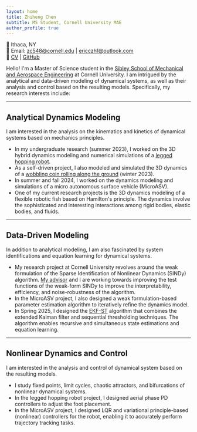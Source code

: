 ```yaml
---
layout: home
title: Zhiheng Chen
subtitle: MS Student, Cornell University MAE
author_profile: true
---
```


📍 Ithaca, NY  
📧 Email: zc548@cornell.edu | ericczh1@outlook.com  
🔗 [CV](.\assets\CV.pdf) | [GitHub](https://github.com/Zhiheng-Chen?tab=repositories)

Hello! I'm a Master of Science student in the [Sibley School of Mechanical and Aerospace Engineering]() at Cornell University. I am intrigued by the analytical and data-driven modeling of dynamical systems, as well as their analysis and control based on the resulting models. Specifically, my research interests include:

---

## Analytical Dynamics Modeling
I am interested in the analysis on the kinematics and kinetics of dynamical systems based on mechanics principles.
- In my undergraduate research (summer 2023), I worked on the 3D hybrid dynamics modeling and numerical simulations of a [legged hopping robot](https://ieeexplore.ieee.org/abstract/document/10611545). 
- As a self-driven project, I also modeled and simulated the 3D dynamics of a [wobbling coin rolling along the ground](https://github.com/Zhiheng-Chen/3D-Rolling-Disk-Dynamics-Simulation) (winter 2023). 
- In summer and fall 2024, I worked on the dynamics modeling and simulations of a micro autonomous surface vehicle (MicroASV). 
- One of my current research projects is the 3D dynamics modeling of a flexible robotic fish based on Hamilton's principle. The dynamics involve the sophisticated and interesting interactions among rigid bodies, elastic bodies, and fluids.

---

## Data-Driven Modeling
In addition to analytical modeling, I am also fascinated by system identifications and equation learning for dynamical systems. 
- My research project at Cornell University revolves around the weak formulation of the Sparse Identification of Nonlinear Dynamics (SINDy) algorithm. [My advisor](https://www.engineering.cornell.edu/people/anastasia-bizyaeva/) and I are working towards improving the test functions of the weak-form SINDy to improve the interpretability, efficiency, and noise-robustness of the algorithm. 
- In the MicroASV project, I also designed a weak formulation-based parameter estimation algorithm to iteratively refine the dynamics model. 
- In Spring 2025, I designed the [EKF-ST](https://github.com/Zhiheng-Chen/EKF-ST) algorithm that combines the extended Kalman filter and sequential thresholding techniques. The algorithm enables recursive and simultaneous state estimations and equation learning.

---

## Nonlinear Dynamics and Control
I am interested in the analysis and control of dynamical system based on the resulting models.
- I study fixed points, limit cycles, chaotic attractors, and bifurcations of nonlinear dynamical systems.
- In the legged hopping robot project, I designed aerial phase PD controllers to adjust the foot placement.
- In the MicroASV project, I designed LQR and variational principle-based (nonlinear) controllers for the robot, enabling it to accurately perform trajectory tracking tasks.
